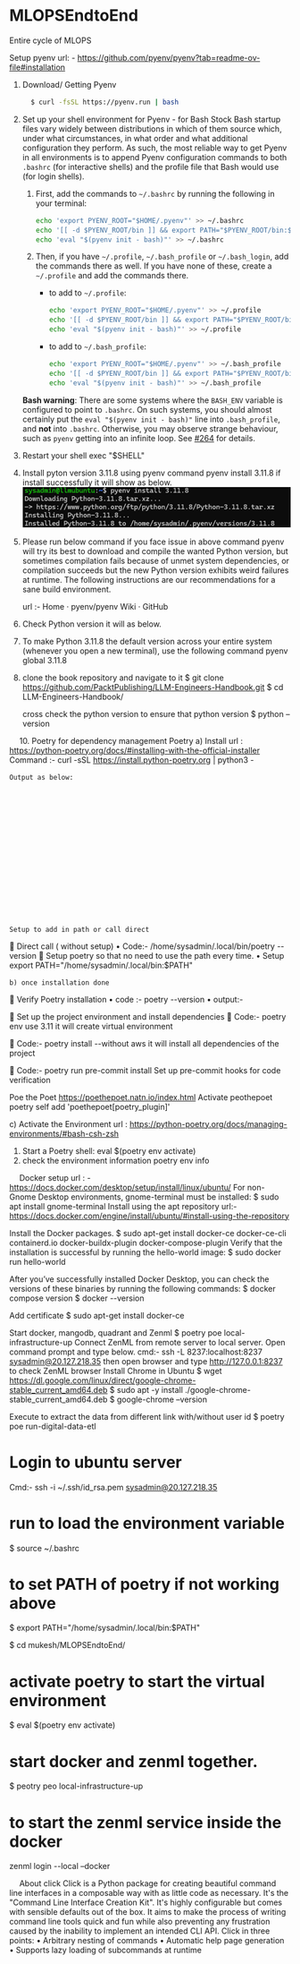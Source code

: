 # MLOPSEndtoEnd
Entire cycle of MLOPS

Setup pyenv
url: -  https://github.com/pyenv/pyenv?tab=readme-ov-file#installation
1. Download/ Getting Pyenv
    ```bash
      $ curl -fsSL https://pyenv.run | bash
    ```
3. Set up your shell environment for Pyenv - for Bash
	  Stock Bash startup files vary widely between distributions in which of them source
	  which, under what circumstances, in what order and what additional configuration they perform.
	  As such, the most reliable way to get Pyenv in all environments is to append Pyenv
	  configuration commands to both `.bashrc` (for interactive shells)
	  and the profile file that Bash would use (for login shells).
	
	  1. First, add the commands to `~/.bashrc` by running the following in your terminal:
	
	      ```bash
	      echo 'export PYENV_ROOT="$HOME/.pyenv"' >> ~/.bashrc
	      echo '[[ -d $PYENV_ROOT/bin ]] && export PATH="$PYENV_ROOT/bin:$PATH"' >> ~/.bashrc
	      echo 'eval "$(pyenv init - bash)"' >> ~/.bashrc
	      ```
	  2. Then, if you have `~/.profile`, `~/.bash_profile` or `~/.bash_login`, add the commands there as well.
	     If you have none of these, create a `~/.profile` and add the commands there.
	
	     * to add to `~/.profile`:
	       ``` bash
	       echo 'export PYENV_ROOT="$HOME/.pyenv"' >> ~/.profile
	       echo '[[ -d $PYENV_ROOT/bin ]] && export PATH="$PYENV_ROOT/bin:$PATH"' >> ~/.profile
	       echo 'eval "$(pyenv init - bash)"' >> ~/.profile
	       ```
	     * to add to `~/.bash_profile`:
	       ```bash
	       echo 'export PYENV_ROOT="$HOME/.pyenv"' >> ~/.bash_profile
	       echo '[[ -d $PYENV_ROOT/bin ]] && export PATH="$PYENV_ROOT/bin:$PATH"' >> ~/.bash_profile
	       echo 'eval "$(pyenv init - bash)"' >> ~/.bash_profile
	       ```
	
   **Bash warning**: There are some systems where the `BASH_ENV` variable is configured
   to point to `.bashrc`. On such systems, you should almost certainly put the
   `eval "$(pyenv init - bash)"` line into `.bash_profile`, and **not** into `.bashrc`. Otherwise, you
   may observe strange behaviour, such as `pyenv` getting into an infinite loop.
   See [#264](https://github.com/pyenv/pyenv/issues/264) for details.

4. Restart your shell
    exec "$SHELL"
5. Install pyton version 3.11.8 using pyenv command
      pyenv install 3.11.8
       if install successfully it will show as below.
	   ![alt text](image_readme\image-1.png)
6. Please run below command if you face issue in above command 
   pyenv will try its best to download and compile the wanted Python version, but sometimes compilation fails because of unmet system dependencies, or compilation succeeds but the new Python version exhibits weird failures at runtime. The following instructions are our recommendations for a sane build environment.

    url :- Home · pyenv/pyenv Wiki · GitHub
 
7. Check Python version it will as below.
	 
8. To make Python 3.11.8 the default version across your entire system (whenever you open a new terminal), use the following command
	pyenv global 3.11.8

9. clone the book repository and navigate to it
	$ git clone https://github.com/PacktPublishing/LLM-Engineers-Handbook.git
    $ cd LLM-Engineers-Handbook/

    cross check the python version to ensure that python version 
    $ python –version
 
 
10. Poetry for dependency management Poetry
	a) Install 
        url : https://python-poetry.org/docs/#installing-with-the-official-installer
        Command :-   curl -sSL https://install.python-poetry.org | python3 -
	



			












	Output as below:
















	Setup to add in path or call direct
	Direct call ( without setup)
•	Code:- /home/sysadmin/.local/bin/poetry --version
	Setup poetry so that no need to use the path every time.
•	Setup 
 				    export PATH="/home/sysadmin/.local/bin:$PATH"

	b) once installation done 
	Verify Poetry installation
•	code :-  poetry --version
•	output:- 

	Set up the project environment and install dependencies
	Code:- poetry env use 3.11
it will create virtual environment
 

	Code:- poetry install --without aws
it will install all dependencies of the project
 
	Code:- poetry run pre-commit install
Set up pre-commit hooks for code verification
 

Poe the Poet
https://poethepoet.natn.io/index.html
Activate peothepoet
      poetry self add 'poethepoet[poetry_plugin]'
 

c) Activate the Environment 
	url : https://python-poetry.org/docs/managing-environments/#bash-csh-zsh
1.	Start a Poetry shell:
eval $(poetry env activate)
2. check the environment information
       poetry env info
 

 
Docker setup
url : - https://docs.docker.com/desktop/setup/install/linux/ubuntu/
For non-Gnome Desktop environments, gnome-terminal must be installed:
$ sudo apt install gnome-terminal
Install using the apt repository
url:-  https://docs.docker.com/engine/install/ubuntu/#install-using-the-repository

Install the Docker packages.
$ sudo apt-get install docker-ce docker-ce-cli containerd.io docker-buildx-plugin docker-compose-plugin
Verify that the installation is successful by running the hello-world image:
$ sudo docker run hello-world







After you’ve successfully installed Docker Desktop, you can check the versions of these binaries by running the following commands:
$ docker compose version
$ docker --version
 
Add certificate 
$ sudo apt-get install docker-ce

Start docker, mangodb, quadrant and Zenml
$ poetry poe local-infrastructure-up
Connect ZenML from remote server to local server.
   Open command prompt and type below.
    cmd:-  ssh -L 8237:localhost:8237 sysadmin@20.127.218.35
   then open browser and type http://127.0.0.1:8237 to check ZenML browser
Install Chrome in Ubuntu
$ wget https://dl.google.com/linux/direct/google-chrome-stable_current_amd64.deb
$ sudo apt -y install ./google-chrome-stable_current_amd64.deb
$ google-chrome –version

Execute to extract the data from different link with/without user id
$ poetry poe run-digital-data-etl
 
# Login to ubuntu server
Cmd:- ssh -i ~/.ssh/id_rsa.pem sysadmin@20.127.218.35

# run to load the environment variable
$ source ~/.bashrc

# to set PATH of  poetry if not working above
$ export PATH="/home/sysadmin/.local/bin:$PATH"

$ cd mukesh/MLOPSEndtoEnd/
# activate poetry to start the virtual environment
$ eval $(poetry env activate)

# start docker and zenml together.
$ peotry peo local-infrastructure-up

# to start the zenml service inside the docker
zenml login --local –docker

 
About click 
Click is a Python package for creating beautiful command line interfaces in a composable way with as little code as necessary. It's the "Command Line Interface Creation Kit". It's highly configurable but comes with sensible defaults out of the box.
It aims to make the process of writing command line tools quick and fun while also preventing any frustration caused by the inability to implement an intended CLI API.
Click in three points:
•	Arbitrary nesting of commands
•	Automatic help page generation
•	Supports lazy loading of subcommands at runtime



